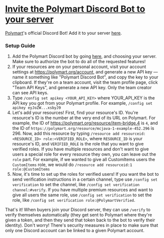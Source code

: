 # [Invite the Polymart Discord Bot to your server](https://discord.com/api/oauth2/authorize?client_id=724460914560073838&permissions=268527680&scope=bot%20applications.commands)

[Polymart](https://polymart.org)'s official Discord Bot! Add it to your server [here](https://discord.com/api/oauth2/authorize?client_id=724460914560073838&permissions=268527680&scope=bot%20applications.commands).

### Setup Guide

1. Add the Polymart Discord bot by going [here](https://discord.com/api/oauth2/authorize?client_id=724460914560073838&permissions=268527680&scope=bot%20applications.commands), and choosing your server. Make sure to authorize the bot to do all of the requested features!
2. If your resources are on your personal account, visit your account settings at https://polymart.org/account, and generate a new API key — name it something like "Polymart Discord Bot", and copy the key to your clipboard. If they're on a team account, visit the team profile page, click "Team API Keys", and generate a new API key. Only the team creator can see API keys.
3. Type `/config set apikey <YOUR_API_KEY>` where YOUR_API_KEY is the API key you got from your Polymart profile. For example, `/config set apikey eyJoZW...xsbyJ9`
4. Let's add your resources! First, find your resource's ID. You're resource's ID is the number at the very end of its URL on Polymart. For example, the ID of https://polymart.org/resource/item-bridge.4 is `4`, and the ID of `https://polymart.org/resource/mcjava-1-example-452.296` is 296. Now, add this resource by typing `/resource add resourceid:<RESOURCE_ID> role:<VERIFIED_ROLE>`, where `RESOURCE_ID` is your resource's ID, and `VERIFIED_ROLE` is the role that you want to give verified roles. If you have multiple resources and don't want to give users a special role for every resource they own, you can leave out the `role` part. For example, if we wanted to give all CustomItems users the `CustomItems` role, we would do `/resource add resourceid:1 role:@CustomItems`
6. Now, it's time to set up the roles for verified users! If you want the bot to send verification instructions in a certain channel, type use `/config set verification` to set the channel, like `/config set verification channel:#verify`. If you have multiple premium resources and want to give all users the same role, use `/config set verification` to set the role, like `/config set verification role:@PolymartVerified`.

That's it! When buyers join your Discord server, they can use `/verify` to verify themselves automatically (they get sent to Polymart where they're given a token, and then they send that token back to the bot to verify their identity). Don't worry! There's security measures in place to make sure that only one Discord account can be linked to a given Polymart account.
